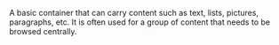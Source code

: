 A basic container that can carry content such as text, lists, pictures, paragraphs, etc. It is often used for a group of content that needs to be browsed centrally.
